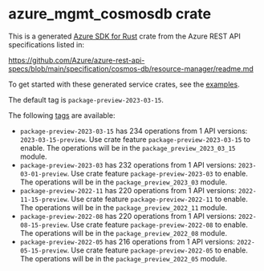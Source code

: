 # azure_mgmt_cosmosdb crate

This is a generated [Azure SDK for Rust](https://github.com/Azure/azure-sdk-for-rust) crate from the Azure REST API specifications listed in:

https://github.com/Azure/azure-rest-api-specs/blob/main/specification/cosmos-db/resource-manager/readme.md

To get started with these generated service crates, see the [examples](https://github.com/Azure/azure-sdk-for-rust/blob/main/services/README.md#examples).

The default tag is `package-preview-2023-03-15`.

The following [tags](https://github.com/Azure/azure-sdk-for-rust/blob/main/services/tags.md) are available:

- `package-preview-2023-03-15` has 234 operations from 1 API versions: `2023-03-15-preview`. Use crate feature `package-preview-2023-03-15` to enable. The operations will be in the `package_preview_2023_03_15` module.
- `package-preview-2023-03` has 232 operations from 1 API versions: `2023-03-01-preview`. Use crate feature `package-preview-2023-03` to enable. The operations will be in the `package_preview_2023_03` module.
- `package-preview-2022-11` has 220 operations from 1 API versions: `2022-11-15-preview`. Use crate feature `package-preview-2022-11` to enable. The operations will be in the `package_preview_2022_11` module.
- `package-preview-2022-08` has 220 operations from 1 API versions: `2022-08-15-preview`. Use crate feature `package-preview-2022-08` to enable. The operations will be in the `package_preview_2022_08` module.
- `package-preview-2022-05` has 216 operations from 1 API versions: `2022-05-15-preview`. Use crate feature `package-preview-2022-05` to enable. The operations will be in the `package_preview_2022_05` module.